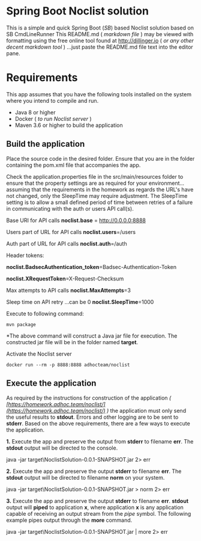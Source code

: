

# Spring Boot Noclist solution

This is a simple and quick Spring Boot (*SB*) based Noclist solution based on SB CmdLineRunner
This README.md ( *markdown file* ) may be viewed with formatting using the free online tool
found at http://dillinger.io  ( *or any other decent markdown tool* ) ...just paste the README.md file text into the editor pane.

# Requirements

This app assumes that you have  the following tools installed on the system where you intend to compile and run.

 - Java 8 or higher  
 - Docker ( *to run Noclist  server* )
 - Maven 3.6 or higher to build the application
 
##  Build the application

Place the source code in the desired folder.
Ensure that you are in the folder containing the pom.xml file that accompanies the app.

Check the application.properties file in the src/main/resources folder to ensure that the property settings
are as required for your environment... assuming that the requirements in the homework as regards the URL's
have not changed, only the SleepTime may require adjustment. The SleepTime setting is to allow a small defined 
period of time between retries of a failure in communicating with the auth or users API call(s).

Base URI for API calls
**noclist.base** = http://0.0.0.0:8888

Users part of URL for API calls
**noclist.users**=/users

Auth part of URL for API calls
**noclist.auth**=/auth

Header tokens:

**noclist.BadsecAuthentication_token**=Badsec-Authentication-Token

**noclist.XRequestToken**=X-Request-Checksum

Max attempts to API calls
**noclist.MaxAttempts**=3

Sleep time on API retry ...can be 0 
**noclist.SleepTime**=1000

Execute to following command:

    mvn package
    
*The above command will construct a Java jar file for execution. 
The constructed jar file will be in the folder named **target**.

Activate the Noclist server

    docker run --rm -p 8888:8888 adhocteam/noclist

## Execute the application
As required by the instructions for construction of the application 
*( [https://homework.adhoc.team/noclist/](https://homework.adhoc.team/noclist/) )*
the application must only send the useful results to **stdout**. Errors and other logging are to be sent to **stderr**.
Based on the above requirements, there are a few ways to execute the application.

**1.**
Execute the app and preserve the output from **stderr** to filename
**err**.  The **stdout** output will be directed to the console.

java -jar target\NoclistSolution-0.0.1-SNAPSHOT.jar 2> err

**2.**
Execute the app and preserve the output **stderr** to filename
**err**.  The **stdout** output will be directed to filename **norm** on your system.

java -jar target\NoclistSolution-0.0.1-SNAPSHOT.jar > norm 2> err

**3.**
Execute the app and preserve the output **stderr** to filename **err**. **stdout** output will **piped** to application **x**, where application **x** is any application capable of receiving an output stream from the *pipe* symbol. The following example pipes output through the **more** command.

java -jar target\NoclistSolution-0.0.1-SNAPSHOT.jar | more  2> err

